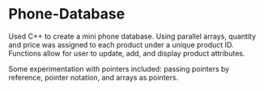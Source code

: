 # Phone-Database
Used C++ to create a mini phone database. Using parallel arrays, quantity and price was assigned to each product under a unique product ID. Functions allow for user to update, add, and display product attributes. 

Some experimentation with pointers included: passing pointers by reference, pointer notation, and arrays as pointers. 
